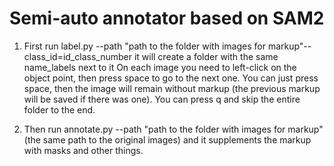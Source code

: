 # Semi-auto annotator based on SAM2

1. First run label.py --path "path to the folder with images for markup"--class_id=id_class_number
it will create a folder with the same name_labels next to it
On each image you need to left-click on the object point, then press space to go to the next one.
You can just press space, then the image will remain without markup (the previous markup will be saved if there was one).
You can press q and skip the entire folder to the end.

2. Then run annotate.py --path "path to the folder with images for markup" (the same path to the original images)
and it supplements the markup with masks and other things.